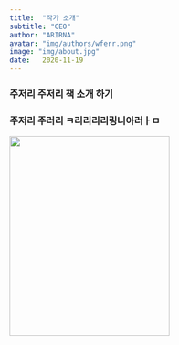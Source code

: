 ```yaml
---
title:  "작가 소개"
subtitle: "CEO"
author: "ARIRNA"
avatar: "img/authors/wferr.png"
image: "img/about.jpg"
date:   2020-11-19 
---
```


### 주저리 주저리 책 소개 하기 
### 주저리 주러리 ㅋ리리리리링니아러ㅏㅁ

<img src="img/10.jpg"  width="280" height="350">
